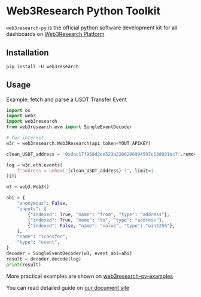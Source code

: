 # Web3Research Python Toolkit

`web3research-py` is the official python software development kit for all dashboards on [Web3Research Platform](http://web3resear.ch)

## Installation

```
pip install -U web3research
```

## Usage

Example: fetch and parse a USDT Transfer Event

```python
import os
import web3
import web3research
from web3research.evm import SingleEventDecoder

# for internet
w3r = web3research.Web3Research(api_token=YOUT_APIKEY)

clean_USDT_address = '0xdac17f958d2ee523a2206206994597c13d831ec7'.removeprefix('0x')

log = w3r.eth.events(
    f"address = unhex('{clean_USDT_address}')", limit=1
)[0]

w3 = web3.Web3()

abi = {
    "anonymous": False,
    "inputs": [
        {"indexed": True, "name": "from", "type": "address"},
        {"indexed": True, "name": "to", "type": "address"},
        {"indexed": False, "name": "value", "type": "uint256"},
    ],
    "name": "Transfer",
    "type": "event",
}
decoder = SingleEventDecoder(w3, event_abi=abi)
result = decoder.decode(log)
print(result)

```

More practical examples are shown on [web3research-py-examples](http://github.com/njublockchain/web3research-py-examples)

You can read detailed guide on [our document site](https://doc.web3resear.ch/)
